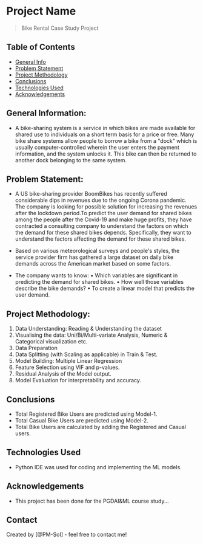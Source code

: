 # Project Name
> Bike Rental Case Study Project

## Table of Contents
* [General Info](#general-information)
* [Problem Statement](#problem-statement)
* [Project Methodology](#project-methodology)
* [Conclusions](#conclusions)
* [Technologies Used](#technologies-used)
* [Acknowledgements](#acknowledgements)

## General Information:
- A bike-sharing system is a service in which bikes are made available for shared use to individuals on a short term basis for a price or free. Many bike share systems allow people to borrow a bike from a "dock" which is usually computer-controlled wherein the user enters the payment information, and the system unlocks it. This bike can then be returned to another dock belonging to the same system.

## Problem Statement: 
- A US bike-sharing provider BoomBikes has recently suffered considerable dips in revenues due to the ongoing Corona pandemic. The company is looking for possible solution for increasing the revenues after the lockdown period.To predict the user demand for shared bikes among the people after the Covid-19 and make huge profits, they have contracted a consulting company to understand the factors on which the demand for these shared bikes depends. Specifically, they want to understand the factors affecting the demand for these shared bikes. 
- Based on various meteorological surveys and people's styles, the service provider firm has gathered a large dataset on daily bike demands across the American market based on some factors.

- The company wants to know:
•	Which variables are significant in predicting the demand for shared bikes.
•	How well those variables describe the bike demands?
•   To create a linear model that predicts the user demand.

## Project Methodology: 
1. Data Understanding: Reading & Understanding the dataset
2. Visualising the data: Uni/Bi/Multi-variate Analysis, Numeric & Categorical visualization etc.
3. Data Preparation
4. Data Splitting (with Scaling as applicable) in Train & Test.
5. Model Building: Multiple Linear Regression
6. Feature Selection using VIF and p-values.
7. Residual Analysis of the Model output.
8. Model Evaluation for interpretability and accuracy.

## Conclusions
- Total Registered Bike Users are predicted using Model-1.
- Total Casual Bike Users are predicted using Model-2.
- Total Bike Users are calculated by adding the Registered and Casual users.

## Technologies Used
- Python IDE was used for coding and implementing the ML models.

## Acknowledgements
- This project has been done for the PGDAI&ML course study...

## Contact
Created by [@PM-SoI] - feel free to contact me!


